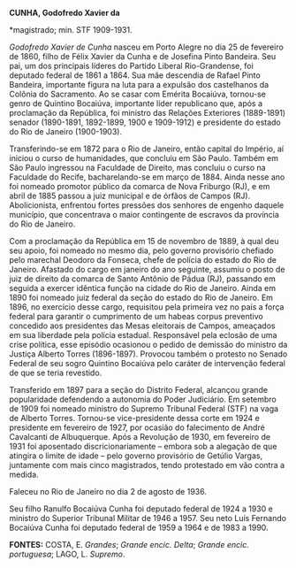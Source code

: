 **CUNHA, Godofredo Xavier da**

\*magistrado; min. STF 1909-1931.

*Godofredo Xavier de Cunha* nasceu em Porto Alegre no dia 25 de
fevereiro de 1860, filho de Félix Xavier da Cunha e de Josefina Pinto
Bandeira. Seu pai, um dos principais líderes do Partido Liberal
Rio-Grandense, foi deputado federal de 1861 a 1864. Sua mãe descendia de
Rafael Pinto Bandeira, importante figura na luta para a expulsão dos
castelhanos da Colônia do Sacramento. Ao se casar com Emérita Bocaiúva,
tornou-se genro de Quintino Bocaiúva, importante líder republicano que,
após a proclamação da República, foi ministro das Relações Exteriores
(1889-1891) senador (1890-1891, 1892-1899, 1900 e 1909-1912) e
presidente do estado do Rio de Janeiro (1900-1903).

Transferindo-se em 1872 para o Rio de Janeiro, então capital do Império,
aí iniciou o curso de humanidades, que concluiu em São Paulo. Também em
São Paulo ingressou na Faculdade de Direito, mas concluiu o curso na
Faculdade do Recife, bacharelando-se em março de 1884. Ainda nesse ano
foi nomeado promotor público da comarca de Nova Friburgo (RJ), e em
abril de 1885 passou a juiz municipal e de órfãos de Campos (RJ).
Abolicionista, enfrentou fortes pressões dos senhores de engenho daquele
município, que concentrava o maior contingente de escravos da província
do Rio de Janeiro.

Com a proclamação da República em 15 de novembro de 1889, à qual deu seu
apoio, foi nomeado no mesmo dia, pelo governo provisório chefiado pelo
marechal Deodoro da Fonseca, chefe de polícia do estado do Rio de
Janeiro. Afastado do cargo em janeiro do ano seguinte, assumiu o posto
de juiz de direito da comarca de Santo Antônio de Pádua (RJ), passando
em seguida a exercer idêntica função na cidade do Rio de Janeiro. Ainda
em 1890 foi nomeado juiz federal da seção do estado do Rio de Janeiro.
Em 1896, no exercício desse cargo, requisitou pela primeira vez no país
a força federal para garantir o cumprimento de um habeas corpus
preventivo concedido aos presidentes das Mesas eleitorais de Campos,
ameaçados em sua liberdade pela polícia estadual. Responsável pela
eclosão de uma crise política, esse episódio ocasionou o pedido de
demissão do ministro da Justiça Alberto Torres (1896-1897). Provocou
também o protesto no Senado Federal de seu sogro Quintino Bocaiúva pelo
caráter de intervenção federal de que se teria revestido.

Transferido em 1897 para a seção do Distrito Federal, alcançou grande
popularidade defendendo a autonomia do Poder Judiciário. Em setembro de
1909 foi nomeado ministro do Supremo Tribunal Federal (STF) na vaga de
Alberto Torres. Tornou-se vice-presidente dessa corte em 1924 e
presidente em fevereiro de 1927, por ocasião do falecimento de André
Cavalcanti de Albuquerque. Após a Revolução de 1930, em fevereiro de
1931 foi aposentado discricionariamente – embora sob a alegação de que
atingira o limite de idade – pelo governo provisório de Getúlio Vargas,
juntamente com mais cinco magistrados, tendo protestado em vão contra a
medida.

Faleceu no Rio de Janeiro no dia 2 de agosto de 1936.

Seu filho Ranulfo Bocaiúva Cunha foi deputado federal de 1924 a 1930 e
ministro do Superior Tribunal Militar de 1946 a 1957. Seu neto Luís
Fernando Bocaiúva Cunha foi deputado federal de 1959 a 1964 e de 1983 a
1990.

**FONTES:** COSTA, E. *Grandes*; *Grande encic. Delta*; *Grande encic.
portuguesa*; LAGO, L. *Supremo*.
